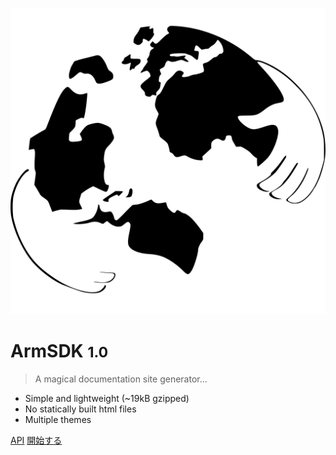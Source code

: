 <!-- _coverpage.md -->

![logo](../_media/logo-w.svg ':no-zoom')

# ArmSDK <small>1.0</small>

> A magical documentation site generator...

* Simple and lightweight (~19kB gzipped)
* No statically built html files
* Multiple themes

[API](https://stellar.github.io/js-stellar-sdk/)
[開始する](docs/accounts#overview)
